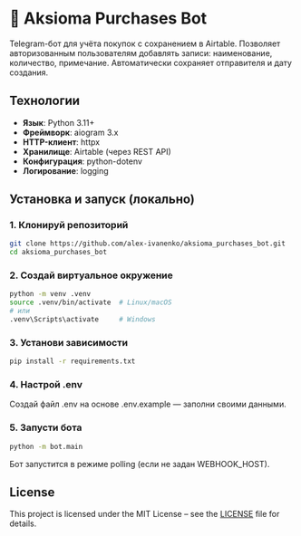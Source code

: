# 🤖 Aksioma Purchases Bot

Telegram-бот для учёта покупок с сохранением в Airtable.
Позволяет авторизованным пользователям добавлять записи: наименование, количество, примечание.
Автоматически сохраняет отправителя и дату создания.


## Технологии

- **Язык**: Python 3.11+
- **Фреймворк**: aiogram 3.x
- **HTTP-клиент**: httpx
- **Хранилище**: Airtable (через REST API)
- **Конфигурация**: python-dotenv
- **Логирование**: logging

## Установка и запуск (локально)

### 1. Клонируй репозиторий

```bash
git clone https://github.com/alex-ivanenko/aksioma_purchases_bot.git
cd aksioma_purchases_bot
```
### 2. Создай виртуальное окружение
```bash
python -m venv .venv
source .venv/bin/activate  # Linux/macOS
# или
.venv\Scripts\activate     # Windows
```
### 3. Установи зависимости
```bash
pip install -r requirements.txt
```
### 4. Настрой .env
Создай файл .env на основе .env.example — заполни своими данными.
### 5. Запусти бота
```bash
python -m bot.main
```
Бот запустится в режиме polling (если не задан WEBHOOK_HOST).

## License
This project is licensed under the MIT License – see the [LICENSE](LICENSE) file for details.


